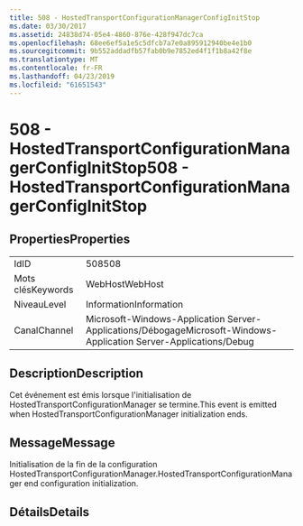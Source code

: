 ```yaml
---
title: 508 - HostedTransportConfigurationManagerConfigInitStop
ms.date: 03/30/2017
ms.assetid: 24838d74-05e4-4860-876e-428f947dc7ca
ms.openlocfilehash: 68ee6ef5a1e5c5dfcb7a7e0a895912940be4e1b0
ms.sourcegitcommit: 9b552addadfb57fab0b9e7852ed4f1f1b8a42f8e
ms.translationtype: MT
ms.contentlocale: fr-FR
ms.lasthandoff: 04/23/2019
ms.locfileid: "61651543"
---
```

# <a name="508---hostedtransportconfigurationmanagerconfiginitstop"></a><span data-ttu-id="cb691-102">508 - HostedTransportConfigurationManagerConfigInitStop</span><span class="sxs-lookup"><span data-stu-id="cb691-102">508 - HostedTransportConfigurationManagerConfigInitStop</span></span>
## <a name="properties"></a><span data-ttu-id="cb691-103">Properties</span><span class="sxs-lookup"><span data-stu-id="cb691-103">Properties</span></span>  
  
|||  
|-|-|  
|<span data-ttu-id="cb691-104">Id</span><span class="sxs-lookup"><span data-stu-id="cb691-104">ID</span></span>|<span data-ttu-id="cb691-105">508</span><span class="sxs-lookup"><span data-stu-id="cb691-105">508</span></span>|  
|<span data-ttu-id="cb691-106">Mots clés</span><span class="sxs-lookup"><span data-stu-id="cb691-106">Keywords</span></span>|<span data-ttu-id="cb691-107">WebHost</span><span class="sxs-lookup"><span data-stu-id="cb691-107">WebHost</span></span>|  
|<span data-ttu-id="cb691-108">Niveau</span><span class="sxs-lookup"><span data-stu-id="cb691-108">Level</span></span>|<span data-ttu-id="cb691-109">Information</span><span class="sxs-lookup"><span data-stu-id="cb691-109">Information</span></span>|  
|<span data-ttu-id="cb691-110">Canal</span><span class="sxs-lookup"><span data-stu-id="cb691-110">Channel</span></span>|<span data-ttu-id="cb691-111">Microsoft-Windows-Application Server-Applications/Débogage</span><span class="sxs-lookup"><span data-stu-id="cb691-111">Microsoft-Windows-Application Server-Applications/Debug</span></span>|  
  
## <a name="description"></a><span data-ttu-id="cb691-112">Description</span><span class="sxs-lookup"><span data-stu-id="cb691-112">Description</span></span>  
 <span data-ttu-id="cb691-113">Cet événement est émis lorsque l'initialisation de HostedTransportConfigurationManager se termine.</span><span class="sxs-lookup"><span data-stu-id="cb691-113">This event is emitted when HostedTransportConfigurationManager initialization ends.</span></span>  
  
## <a name="message"></a><span data-ttu-id="cb691-114">Message</span><span class="sxs-lookup"><span data-stu-id="cb691-114">Message</span></span>  
 <span data-ttu-id="cb691-115">Initialisation de la fin de la configuration HostedTransportConfigurationManager.</span><span class="sxs-lookup"><span data-stu-id="cb691-115">HostedTransportConfigurationManager end configuration initialization.</span></span>  
  
## <a name="details"></a><span data-ttu-id="cb691-116">Détails</span><span class="sxs-lookup"><span data-stu-id="cb691-116">Details</span></span>
